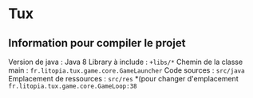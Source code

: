 # Tux

## Information pour compiler le projet

Version de java : Java 8
Library à include : `+libs/*`
Chemin de la classe main : `fr.litopia.tux.game.core.GameLauncher`
Code sources : `src/java`
Emplacement de ressources : `src/res` *(pour changer d'emplacement `fr.litopia.tux.game.core.GameLoop:38`
